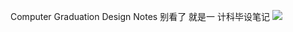 Computer Graduation Design Notes
别看了
就是一
计科毕设笔记
![]([29311943-1_w_34.jpg](https://github.com/hasaki99/Computer-Graduation-Design-Notes/blob/main/images/29311943-1_w_34.jpg))
